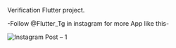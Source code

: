 Verification Flutter project.

-Follow @Flutter_Tg in instagram for more App like this-


![Instagram Post – 1](https://user-images.githubusercontent.com/90506254/141863264-52a04916-7b33-4eab-9596-0b216161a6b1.jpg)

